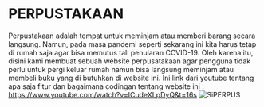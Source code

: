 # PERPUSTAKAAN
Perpustakaan adalah tempat untuk meminjam atau memberi barang secara langsung. Namun, pada masa pandemi seperti sekarang ini kita harus tetap di rumah saja agar bisa memutus tali penularan COVID-19. Oleh karena itu, disini kami membuat sebuah website perpusatakaan agar pengguna tidak perlu untuk pergi keluar rumah namun bisa langsung meminjam atau membeli buku yang di butuhkan di website ini. 
Ini link dari youtube tentang apa saja fitur dan bagaimana codingan tentang website ini : https://www.youtube.com/watch?v=ICudeXLpDyQ&t=16s
![SiPERPUS](https://user-images.githubusercontent.com/63888291/123754301-f0430800-d8e4-11eb-935d-10ccd3abef7c.png)
